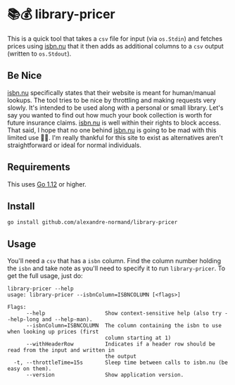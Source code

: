 # 📚💰 library-pricer

This is a quick tool that takes a `csv` file for input (via `os.Stdin`) and fetches prices using [isbn.nu](https://isbn.nu) 
that it then adds as additional columns to a `csv` output (written to `os.Stdout`). 

## Be Nice

[isbn.nu](https://isbn.nu) specifically states that their website is meant for human/manual lookups. The tool tries to be nice
by throttling and making requests very slowly. It's intended to be used along with a personal or small library. Let's say you wanted
to find out how much your book collection is worth for future insurance claims. [isbn.nu](https://isbn.nu) is well within their 
rights to block access. That said, I hope that no one behind [isbn.nu](https://isbn.nu) is going to be mad with this limited use 🙇‍♂️.
I'm really thankful for this site to exist as alternatives aren't straightforward or ideal for normal individuals.

## Requirements

This uses [Go 1.12](https://golang.org) or higher. 

## Install 

`go install github.com/alexandre-normand/library-pricer`

## Usage

You'll need a `csv` that has a `isbn` column. Find the column number holding the `isbn` and take note as you'll need
to specify it to run `library-pricer`. To get the full usage, just do:

```
library-pricer --help
usage: library-pricer --isbnColumn=ISBNCOLUMN [<flags>]

Flags:
      --help                   Show context-sensitive help (also try --help-long and --help-man).
      --isbnColumn=ISBNCOLUMN  The column containing the isbn to use when looking up prices (first
                               column starting at 1)
      --withHeaderRow          Indicates if a header row should be read from the input and written in
                               the output
  -t, --throttleTime=15s       Sleep time between calls to isbn.nu (be easy on them).
      --version                Show application version.

```

